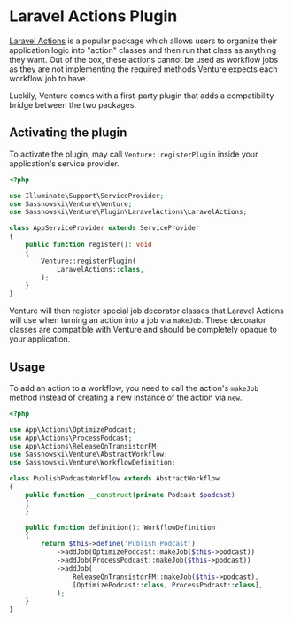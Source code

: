 # Laravel Actions Plugin

[Laravel Actions](https://laravelactions.com/) is a popular package which allows
users to organize their application logic into "action" classes and then run
that class as anything they want. Out of the box, these actions cannot be used
as workflow jobs as they are not implementing the required methods Venture
expects each workflow job to have.

Luckily, Venture comes with a first-party plugin that adds a compatibility
bridge between the two packages.

## Activating the plugin

To activate the plugin, may call `Venture::registerPlugin` inside your
application's service provider.

```php
<?php

use Illuminate\Support\ServiceProvider;
use Sassnowski\Venture\Venture;
use Sassnowski\Venture\Plugin\LaravelActions\LaravelActions;

class AppServiceProvider extends ServiceProvider
{
    public function register(): void
    {
        Venture::registerPlugin(
            LaravelActions::class,
        );
    }
}
```

Venture will then register special job decorator classes that Laravel Actions
will use when turning an action into a job via `makeJob`. These decorator
classes are compatible with Venture and should be completely opaque to your
application.

## Usage

To add an action to a workflow, you need to call the action's `makeJob` method
instead of creating a new instance of the action via `new`.

```php
<?php

use App\Actions\OptimizePodcast;
use App\Actions\ProcessPodcast;
use App\Actions\ReleaseOnTransistorFM;
use Sassnowski\Venture\AbstractWorkflow;
use Sassnowski\Venture\WorkflowDefinition;

class PublishPodcastWorkflow extends AbstractWorkflow
{
    public function __construct(private Podcast $podcast)
    {
    }

    public function definition(): WorkflowDefinition
    {
        return $this->define('Publish Podcast')
            ->addJob(OptimizePodcast::makeJob($this->podcast))
            ->addJob(ProcessPodcast::makeJob($this->podcast))
            ->addJob(
                ReleaseOnTransistorFM::makeJob($this->podcast),
                [OptimizePodcast::class, ProcessPodcast::class],
            );
    }
}
```
